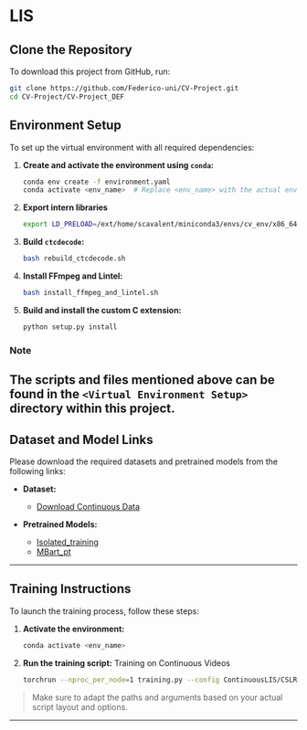 # LIS

## Clone the Repository

To download this project from GitHub, run:

```bash
git clone https://github.com/Federico-uni/CV-Project.git
cd CV-Project/CV-Project_DEF
```

## Environment Setup

To set up the virtual environment with all required dependencies:

1. **Create and activate the environment using `conda`:**
   ```bash
   conda env create -f environment.yaml
   conda activate <env_name>  # Replace <env_name> with the actual environment name in the YAML
   ```
2. **Export intern libraries**
   ```bash
   export LD_PRELOAD=/ext/home/scavalent/miniconda3/envs/cv_env/x86_64-conda-linux-gnu/lib/libstdc++.so.6
   ```

3. **Build `ctcdecode`:**
   ```bash
   bash rebuild_ctcdecode.sh
   ```

4. **Install FFmpeg and Lintel:**
   ```bash
   bash install_ffmpeg_and_lintel.sh
   ```

5. **Build and install the custom C extension:**
   ```bash
   python setup.py install
   ```

###  Note

The scripts and files mentioned above can be found in the `<Virtual Environment Setup>` directory within this project.
---

## Dataset and Model Links

Please download the required datasets and pretrained models from the following links:

- **Dataset:**
  - [Download Continuous Data](https://unibari-my.sharepoint.com/:u:/g/personal/f_valentino7_studenti_uniba_it/EVF35QQHTTtJpklrk30VJrMBFD8dWWOBHAtN8UpubLrimw?e=OfMxAT)

- **Pretrained Models:**
  - [Isolated_training](https://unibari-my.sharepoint.com/:u:/g/personal/b_scavo_studenti_uniba_it/EWXvFzF5VltDo_JrtOhk4hIBPPczupz8huf2ItI6odeRyg?e=yLMnZG)
  - [MBart_pt](https://unibari-my.sharepoint.com/:u:/g/personal/b_scavo_studenti_uniba_it/EVJGswSwIMdCt8vxXVhOImkB78IVXrwBXQhJMynYJTZfew?e=EYo5Xc)

---

## Training Instructions

To launch the training process, follow these steps:

1. **Activate the environment:**
   ```bash
   conda activate <env_name>
   ```

2. **Run the training script:**
Training on Continuous Videos
   ```bash
   torchrun --nproc_per_node=1 training.py --config ContinuousLIS/CSLR_slide_noKpoints.yaml
   ```


> Make sure to adapt the paths and arguments based on your actual script layout and options.

---
